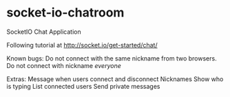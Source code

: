 # socket-io-chatroom
SocketIO Chat Application

Following tutorial at http://socket.io/get-started/chat/

Known bugs: Do not connect with the same nickname from two browsers. Do not connect with nickname *everyone*

Extras:
Message when users connect and disconnect
Nicknames
Show who is typing
List connected users
Send private messages
